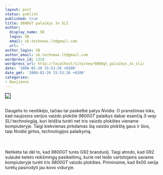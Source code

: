 ```yaml
---
layout: post
status: publish
published: true
title: 9800GT palaikys 3x SLI
author:
  display_name: SB
  login: SB
  email: sb.technews.lt@gmail.com
  url: ''
author_login: SB
author_email: sb.technews.lt@gmail.com
wordpress_id: 1310
wordpress_url: http://localhost/site/new/9800gt_palaikys_3x_sli/
date: '2008-02-20 15:53:26 +0200'
date_gmt: '2008-02-20 15:53:26 +0200'
categories:
- Naujienos
---
```

<div class="imgright"><img src="http://tbn0.google.com/images?q=tbn:p1LUaqG9hVJW1M:http://www.nvnews.net/images/logos/nvidia_sli_logo.gif" border="1"></div>
<p><br>Daugelis to nesitikėjo, tačiau tai paskelbė patys <i>Nvidia</i>. O pranešimas toks, kad naujosios serijos  vaizdo plokštė <i>9800GT</i> palaikys dabar esančią <i>3-way SLI</i> technologiją, kuri leidžia turėti net tris vaizdo plokštes viename kompiuteryje. Taigi kiekvienas pirkdamas šią vaizdo plokštę gaus ir šios, taip <i>Nvidia</i> girtos, technologijos palaikymą.<br />
<br><br />
<br>Netikėta tai dėl to, kad <i>9800GT</i> turės G92 branduolį. Taigi atrodo, kad G92 sulaukė keleto reikšmingų pasikeitimų, kurie net leido vartotojams savame kompiuteryje turėti tris <i>9800GT</i> vaizdo plokštes. Priminsime, kad 9x00 serija turėtų pasirodyti jau kovo viduryje.<br />
<br></p>
